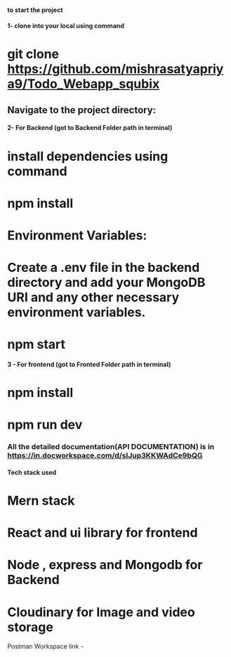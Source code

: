 <!-- special 
localstorage
cloudinary -->

<!-- open cloudinary in browser and setup it first for the projects  -->
#### to start the project 

#### 1- clone into your local using command 
# git clone https://github.com/mishrasatyapriya9/Todo_Webapp_squbix
## Navigate to the project directory:

#### 2- For Backend (got to Backend Folder path in terminal) 
# install dependencies using command 
# npm install 

# Environment Variables:

 # Create a .env file in the backend directory and add your MongoDB URI and any other necessary environment variables.

# npm start 
#### 3 - For frontend (got to Fronted Folder path in terminal)
#  npm install
# npm run dev

### All the detailed documentation(API DOCUMENTATION) is in https://in.docworkspace.com/d/sIJup3KKWAdCe9bQG


#### Tech stack used 
# Mern stack 
# React and ui library for frontend
# Node , express and Mongodb for Backend
# Cloudinary for Image and video storage

Postman Workspace link - 
